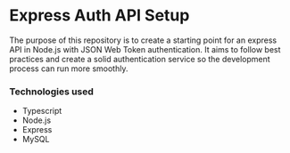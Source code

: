 # Express Auth API Setup

The purpose of this repository is to create a starting point for an express API in Node.js with JSON Web Token authentication. 
It aims to follow best practices and create a solid authentication service so the development process can run more smoothly.

### Technologies used

* Typescript
* Node.js
* Express
* MySQL
